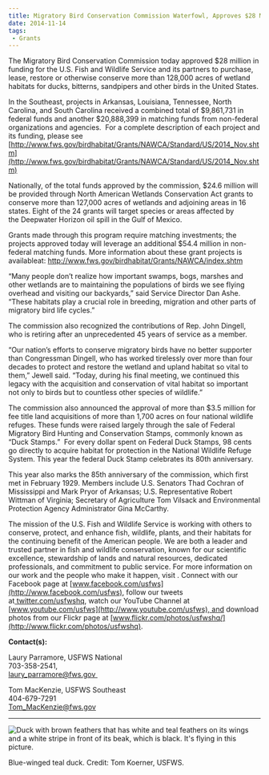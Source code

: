 ```yaml
---
title: Migratory Bird Conservation Commission Waterfowl, Approves $28 Million to Conserve Shorebirds and Other Species in 16 States
date: 2014-11-14
tags:
 - Grants
---
```


The Migratory Bird Conservation Commission today approved $28 million in funding for the U.S. Fish and Wildlife Service and its partners to purchase, lease, restore or otherwise conserve more than 128,000 acres of wetland habitats for ducks, bitterns, sandpipers and other birds in the United States.

In the Southeast, projects in Arkansas, Louisiana, Tennessee, North Carolina, and South Carolina received a combined total of $9,861,731 in federal funds and another $20,888,399 in matching funds from non-federal organizations and agencies.  For a complete description of each project and its funding, please see [http://www.fws.gov/birdhabitat/Grants/NAWCA/Standard/US/2014_Nov.shtm](http://www.fws.gov/birdhabitat/Grants/NAWCA/Standard/US/2014_Nov.shtm)

Nationally, of the total funds approved by the commission, $24.6 million will be provided through North American Wetlands Conservation Act grants to conserve more than 127,000 acres of wetlands and adjoining areas in 16 states. Eight of the 24 grants will target species or areas affected by the Deepwater Horizon oil spill in the Gulf of Mexico.

Grants made through this program require matching investments; the projects approved today will leverage an additional $54.4 million in non-federal matching funds. More information about these grant projects is availableat: http://www.fws.gov/birdhabitat/Grants/NAWCA/index.shtm

“Many people don’t realize how important swamps, bogs, marshes and other wetlands are to maintaining the populations of birds we see flying overhead and visiting our backyards,” said Service Director Dan Ashe. “These habitats play a crucial role in breeding, migration and other parts of migratory bird life cycles.”

The commission also recognized the contributions of Rep. John Dingell, who is retiring after an unprecedented 45 years of service as a member.  

“Our nation’s efforts to conserve migratory birds have no better supporter than Congressman Dingell, who has worked tirelessly over more than four decades to protect and restore the wetland and upland habitat so vital to them,” Jewell said. “Today, during his final meeting, we continued this legacy with the acquisition and conservation of vital habitat so important not only to birds but to countless other species of wildlife.”  

The commission also announced the approval of more than $3.5 million for fee title land acquisitions of more than 1,700 acres on four national wildlife refuges. These funds were raised largely through the sale of Federal Migratory Bird Hunting and Conservation Stamps, commonly known as “Duck Stamps.”  For every dollar spent on Federal Duck Stamps, 98 cents go directly to acquire habitat for protection in the National Wildlife Refuge System. This year the federal Duck Stamp celebrates its 80th anniversary.

This year also marks the 85th anniversary of the commission, which first met in February 1929\. Members include U.S. Senators Thad Cochran of Mississippi and Mark Pryor of Arkansas; U.S. Representative Robert Wittman of Virginia; Secretary of Agriculture Tom Vilsack and Environmental Protection Agency Administrator Gina McCarthy.

The mission of the U.S. Fish and Wildlife Service is working with others to conserve, protect, and enhance fish, wildlife, plants, and their habitats for the continuing benefit of the American people. We are both a leader and trusted partner in fish and wildlife conservation, known for our scientific excellence, stewardship of lands and natural resources, dedicated professionals, and commitment to public service. For more information on our work and the people who make it happen, visit . Connect with our Facebook page at [www.facebook.com/usfws](http://www.facebook.com/usfws), follow our tweets at[ twitter.com/usfwshq](http://www.twitter.com/usfwshq), watch our YouTube Channel at [www.youtube.com/usfws](http://www.youtube.com/usfws), and download photos from our Flickr page at [www.flickr.com/photos/usfwshq/](http://www.flickr.com/photos/usfwshq).

**Contact(s):**  

Laury Parramore, USFWS National  
703-358-2541,  
[laury_parramore@fws.gov ](mailto:laury_parramore@fws.gov)

Tom MacKenzie, USFWS Southeast    
404-679-7291   
[Tom_MacKenzie@fws.gov](mailto:Tom_MacKenzie@fws.gov) 

* * *

![Duck with brown feathers that has white and teal feathers on its wings and a white stripe in front of its beak, which is black. It's flying in this picture. ](images/newsUploads/newsThumbs/newsImageThumbAFF56964-B484-EE1F-5943F4CB7F9FC64B.jpg)

Blue-winged teal duck. Credit: Tom Koerner, USFWS.  
